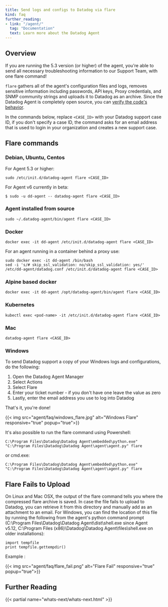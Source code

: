```yaml
---
title: Send logs and configs to Datadog via flare
kind: faq
further_reading:
- link: "/agent/"
  tag: "Documentation"
  text: Learn more about the Datadog Agent
---
```


## Overview

If you are running the 5.3 version (or higher) of the agent, you're able to send all necessary troubleshooting information to our Support Team, with one flare command!

`flare` gathers all of the agent's configuration files and logs, removes sensitive information including passwords, API keys, Proxy credentials, and SNMP community strings and uploads it to Datadog as an archive. Since the Datadog Agent is completely open source, you can [verify the code's behavior](https://github.com/DataDog/dd-agent/blob/master/utils/flare.py).

In the commands below, replace `<CASE_ID>` with your Datadog support case ID, if you don't specify a case ID, the command asks for an email address that is used to login in your organization and creates a new support case.

## Flare commands
### Debian, Ubuntu, Centos

For Agent 5.3 or higher:
```
sudo /etc/init.d/datadog-agent flare <CASE_ID>
```

For Agent v6 currently in beta:

```
$ sudo -u dd-agent -- datadog-agent flare <CASE_ID>
```

### Agent installed from source

```
sudo ~/.datadog-agent/bin/agent flare <CASE_ID>
```

### Docker

```
docker exec -it dd-agent /etc/init.d/datadog-agent flare <CASE_ID>
```

For an agent running in a container behind a proxy use:

```
sudo docker exec -it dd-agent /bin/bash
sed -i 's/# skip_ssl_validation: no/skip_ssl_validation: yes/' /etc/dd-agent/datadog.conf /etc/init.d/datadog-agent flare <CASE_ID>
```

### Alpine based docker

```
docker exec -it dd-agent /opt/datadog-agent/bin/agent flare <CASE_ID>
```

### Kubernetes 

```
kubectl exec <pod-name> -it /etc/init.d/datadog-agent flare <CASE_ID>
```

### Mac

```
datadog-agent flare <CASE_ID>
```

### Windows

To send Datadog support a copy of your Windows logs and configurations, do the following:

1. Open the Datadog Agent Manager
2. Select Actions
3. Select Flare
4. Enter your ticket number - if you don't have one leave the value as zero
5. Lastly, enter the email address you use to log into Datadog

That's it, you're done!

{{< img src="agent/faq/windows_flare.jpg" alt="Windows Flare" responsive="true" popup="true">}}

It's also possible to run the flare command using Powershell:

```
C:\Program Files\Datadog\Datadog Agent\embedded\python.exe" "C:\Program Files\Datadog\Datadog Agent\agent\agent.py" flare
```
or cmd.exe:
```
C:\Program Files\Datadog\Datadog Agent\embedded\python.exe" "C:\Program Files\Datadog\Datadog Agent\agent\agent.py" flare
```

## Flare Fails to Upload

On Linux and Mac OSX, the output of the flare command tells you where the compressed flare archive is saved. In case the file fails to upload to Datadog, you can retrieve it from this directory and manually add as an attachment to an email. For Windows, you can find the location of this file by running the following from the agent's python command prompt (C:\Program Files\Datadog\Datadog Agent\dist\shell.exe since Agent v5.12, C:\Program Files (x86)\Datadog\Datadog Agent\files\shell.exe on older installations):

```
import tempfile
print tempfile.gettempdir()
```

Example : 

{{< img src="agent/faq/flare_fail.png" alt="Flare Fail" responsive="true" popup="true">}}

## Further Reading

{{< partial name="whats-next/whats-next.html" >}}
